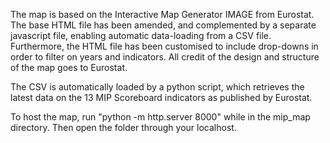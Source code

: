 The map is based on the Interactive Map Generator IMAGE from Eurostat. The base HTML file has been amended, and complemented by a separate javascript file, 
enabling automatic data-loading from a CSV file. Furthermore, the HTML file has been customised to include drop-downs in order to filter on years and indicators. All credit
of the design and structure of the map goes to Eurostat.

The CSV is automatically loaded by a python script, which retrieves the latest data on the 13 MIP Scoreboard indicators as published by Eurostat.

To host the map, run "python -m http.server 8000" while in the mip_map directory. Then open the folder through your localhost.